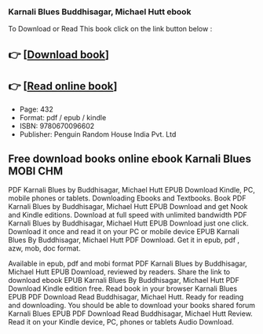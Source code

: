 ### Karnali Blues Buddhisagar, Michael Hutt ebook

To Download or Read This book click on the link button below :

## 👉  [**[Download book](http://ebooksharez.info/download.php?group=book&from=github.com&id=631336&lnk=1079 "Download book")**]

## 👉  [**[Read online book](http://ebooksharez.info/download.php?group=book&from=github.com&id=631336&lnk=1079 "Read online book")**]


* Page: 432
* Format: pdf / epub / kindle
* ISBN: 9780670096602
* Publisher: Penguin Random House India Pvt. Ltd



## Free download books online ebook Karnali Blues MOBI CHM


PDF Karnali Blues by Buddhisagar, Michael Hutt EPUB Download Kindle, PC, mobile phones or tablets. Downloading Ebooks and Textbooks. Book PDF Karnali Blues by Buddhisagar, Michael Hutt EPUB Download and get Nook and Kindle editions. Download at full speed with unlimited bandwidth PDF Karnali Blues by Buddhisagar, Michael Hutt EPUB Download just one click. Download it once and read it on your PC or mobile device EPUB Karnali Blues By Buddhisagar, Michael Hutt PDF Download. Get it in epub, pdf , azw, mob, doc format.

Available in epub, pdf and mobi format PDF Karnali Blues by Buddhisagar, Michael Hutt EPUB Download, reviewed by readers. Share the link to download ebook EPUB Karnali Blues By Buddhisagar, Michael Hutt PDF Download Kindle edition free. Read book in your browser Karnali Blues EPUB PDF Download Read Buddhisagar, Michael Hutt. Ready for reading and downloading. You should be able to download your books shared forum Karnali Blues EPUB PDF Download Read Buddhisagar, Michael Hutt Review. Read it on your Kindle device, PC, phones or tablets Audio Download.





